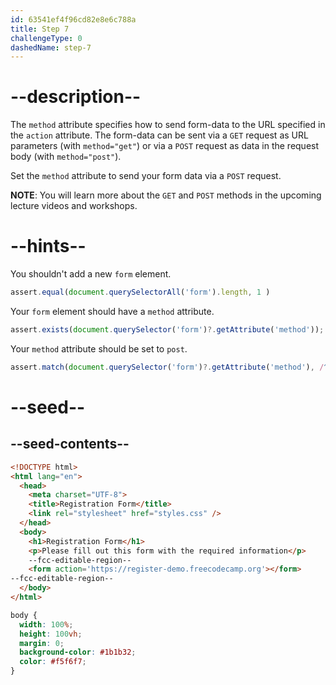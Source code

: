 ```yaml
---
id: 63541ef4f96cd82e8e6c788a
title: Step 7
challengeType: 0
dashedName: step-7
---
```


# --description--

The `method` attribute specifies how to send form-data to the URL specified in the `action` attribute. The form-data can be sent via a `GET` request as URL parameters (with `method="get"`) or via a `POST` request as data in the request body (with `method="post"`).

Set the `method` attribute to send your form data via a `POST` request.

**NOTE**: You will learn more about the `GET` and `POST` methods in the upcoming lecture videos and workshops.

# --hints--

You shouldn't add a new `form` element.

```js
assert.equal(document.querySelectorAll('form').length, 1 )
```

Your `form` element should have a `method` attribute.

```js
assert.exists(document.querySelector('form')?.getAttribute('method'));
```

Your `method` attribute should be set to `post`.

```js
assert.match(document.querySelector('form')?.getAttribute('method'), /^post$/i);
```

# --seed--

## --seed-contents--

```html
<!DOCTYPE html>
<html lang="en">
  <head>
    <meta charset="UTF-8">
    <title>Registration Form</title>
    <link rel="stylesheet" href="styles.css" />
  </head>
  <body>
    <h1>Registration Form</h1>
    <p>Please fill out this form with the required information</p>
    --fcc-editable-region--
    <form action='https://register-demo.freecodecamp.org'></form>
--fcc-editable-region--
  </body>
</html>
```

```css
body {
  width: 100%;
  height: 100vh;
  margin: 0;
  background-color: #1b1b32;
  color: #f5f6f7;
}
```

